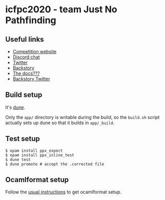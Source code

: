 # icfpc2020 - team Just No Pathfinding

## Useful links

* [Competition website](https://icfpcontest2020.github.io/)
* [Discord chat](https://discord.com/invite/xvMJbas)
* [Twitter](https://twitter.com/icfpcontest2020)
* [Backstory](https://pegovka.space/)
* [The docs???](https://message-from-space.readthedocs.io/en/latest/)
* [Backstory Twitter](https://twitter.com/ivanzaitsev85)

## Build setup

It's [dune](dune.build).

Only the `app/` directory is writable during the build, so the `build.sh` script
actually sets up dune so that it builds in `app/_build`.

## Test setup

```
$ opam install ppx_expect
$ opam install ppx_inline_test
$ dune test
$ dune promote # accept the .corrected file
```

## Ocamlformat setup

Follow the [usual
instructions](https://github.com/ocaml-ppx/ocamlformat#emacs-setup) to get
ocamlformat setup.
